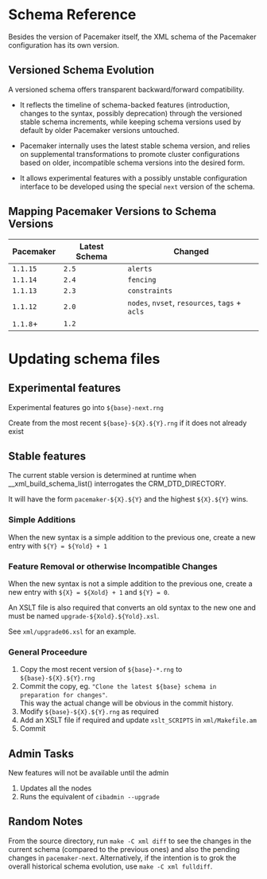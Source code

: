 # Schema Reference

Besides the version of Pacemaker itself, the XML schema of the Pacemaker
configuration has its own version.

## Versioned Schema Evolution

A versioned schema offers transparent backward/forward compatibility.

- It reflects the timeline of schema-backed features (introduction,
  changes to the syntax, possibly deprecation) through the versioned
  stable schema increments, while keeping schema versions used by default
  by older Pacemaker versions untouched.

- Pacemaker internally uses the latest stable schema version, and relies on
  supplemental transformations to promote cluster configurations based on
  older, incompatible schema versions into the desired form.

- It allows experimental features with a possibly unstable configuration
  interface to be developed using the special `next` version of the schema.

## Mapping Pacemaker Versions to Schema Versions

| Pacemaker | Latest Schema | Changed
| --------- | ------------- | ----------------------------------------------
| `1.1.15`  | `2.5`         | `alerts`
| `1.1.14`  | `2.4`         | `fencing`
| `1.1.13`  | `2.3`         | `constraints`
| `1.1.12`  | `2.0`         | `nodes`, `nvset`, `resources`, `tags` + `acls`
| `1.1.8`+  | `1.2`         |

# Updating schema files #

## Experimental features ##

Experimental features go into `${base}-next.rng`

Create from the most recent `${base}-${X}.${Y}.rng` if it does not already exist

## Stable features ##

The current stable version is determined at runtime when
__xml_build_schema_list() interrogates the CRM_DTD_DIRECTORY.

It will have the form `pacemaker-${X}.${Y}` and the highest
`${X}.${Y}` wins.

### Simple Additions

When the new syntax is a simple addition to the previous one, create a
new entry with `${Y} = ${Yold} + 1`

### Feature Removal or otherwise Incompatible Changes

When the new syntax is not a simple addition to the previous one,
create a new entry with `${X} = ${Xold} + 1` and `${Y} = 0`.

An XSLT file is also required that converts an old syntax to the new
one and must be named `upgrade-${Xold}.${Yold}.xsl`.

See `xml/upgrade06.xsl` for an example.

### General Proceedure

1. Copy the most recent version of `${base}-*.rng` to `${base}-${X}.${Y}.rng` 
1. Commit the copy, eg. `"Clone the latest ${base} schema in preparation for changes"`.  
   This way the actual change will be obvious in the commit history.
1. Modify `${base}-${X}.${Y}.rng` as required
1. Add an XSLT file if required and update `xslt_SCRIPTS` in `xml/Makefile.am` 
1. Commit

## Admin Tasks
New features will not be available until the admin

1. Updates all the nodes
1. Runs the equivalent of `cibadmin --upgrade`

## Random Notes

From the source directory, run `make -C xml diff` to see the changes
in the current schema (compared to the previous ones) and also the
pending changes in `pacemaker-next`.
Alternatively, if the intention is to grok the overall historical schema
evolution, use `make -C xml fulldiff`.
